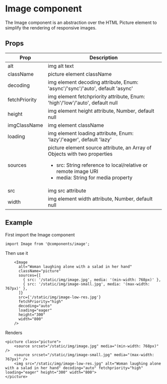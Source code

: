 # Image component

The Image component is an abstraction over the HTML Picture element to simplify the rendering of responsive images.

## Props

| Prop         | Description                                                                                                                                                                                      |
| ------------ | ------------------------------------------------------------------------------------------------------------------------------------------------------------------------------------------------ |
| alt          | img alt text                                                                                                                                                                                     |
| className    | picture element className                                                                                                                                                                        |
| decoding     | img element decoding attribute, Enum: 'async'/'sync'/'auto', default 'async'                                                                                                                     |
| fetchPriority       | img element fetchpriority attribute, Enum: 'high'/'low'/'auto', default null                                                                                                                      |
| height       | img element height attribute, Number, default null                                                                                                                     |
| imgClassName | img element className                                                                                                                                                                            |
| loading      | img element loading attribute, Enum: 'lazy'/'eager', default 'lazy'                                                                                                                              |
| sources      | picture element source attribute, an Array of Objects with two properties <ul><li>src: String reference to local/relative or remote image URI</li><li>media: String for media property</li></ul> |
| src          | img src attribute                                                                                                                                                                                |
| width       | img element width attribute, Number, default null                                                                                                                     |

## Example

First import the Image component

```
import Image from '@components/image';
```

Then use it

```
	<Image
	  alt="Woman laughing alone with a salad in her hand"
	  className="picture"
	  sources={[
		{ src: '/static/img/image.jpg', media: '(min-width: 768px)' },
		{ src: '/static/img/image-small.jpg', media: '(max-width: 767px)' },
	  ]}
	  src={'/static/img/image-low-res.jpg'}
	  fetchPriority="high"
	  decoding="auto"
	  loading="eager"
	  height="300"
	  width="800"
	/>
```

Renders

```
<picture class="picture">
	<source srcset="/static/img/image.jpg" media="(min-width: 768px)" />
	<source srcset="/static/img/image-small.jpg" media="(max-width: 767px)" />
	<img src="/static/img/image-low-res.jpg" alt="Woman laughing alone with a salad in her hand" decoding="auto" fetchpriority="high" loading="eager" height="300" width="800">
</picture>

```
